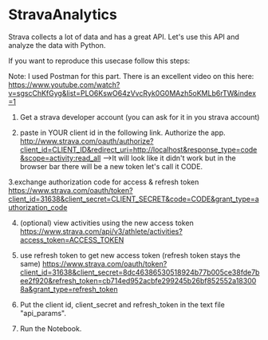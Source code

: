 # StravaAnalytics

Strava collects a lot of data and has a great API. Let's use this API and analyze the data with Python. 

If you want to reproduce this usecase follow this steps:

Note: I used Postman for this part. 
There is an excellent video on this here: 
https://www.youtube.com/watch?v=sgscChKfGyg&list=PLO6KswO64zVvcRyk0G0MAzh5oKMLb6rTW&index=1

1. Get a strava developer account (you can ask for it in you strava account) 

2.  paste in YOUR client id in the following link. Authorize the app. 
http://www.strava.com/oauth/authorize?client_id=CLIENT_ID&redirect_uri=http://localhost&response_type=code&scope=activity:read_all
-->It will look like it didn't work but in the browser bar there will be a new token let's call it CODE. 

3.exchange authorization code for access & refresh token 
https://www.strava.com/oauth/token?client_id=31638&client_secret=CLIENT_SECRET&code=CODE&grant_type=authorization_code

4. (optional) view activities using the new access token
https://www.strava.com/api/v3/athlete/activities?access_token=ACCESS_TOKEN


5. use refresh token to get new access token (refresh token stays the same) 
https://www.strava.com/oauth/token?client_id=31638&client_secret=8dc46386530518924b77b005ce38fde7bee2f920&refresh_token=cb714ed952acbfe299245b26bf852552a183008a&grant_type=refresh_token

6. Put the client id, client_secret and refresh_token in the text file "api_params". 

7. Run the Notebook. 
